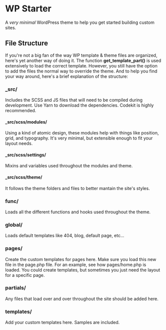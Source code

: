 # WP Starter
A _very minimal_ WordPress theme to help you get started building custom sites.

## File Structure
If you're not a big fan of the way WP template & theme files are organized, here's yet another way of doing it. The function **get_template_part()** is used extensively to load the correct template. However, you still have the option to add the files the normal way to override the theme. And to help you find your way around, here's a brief explanation of the structure:

### **_src/**
Includes the SCSS and JS files that will need to be compiled during development. Use Yarn to download the dependencies. Codekit is highly recommended.

#### _src/scss/modules/
Using a kind of atomic design, these modules help with things like position, grid, and typography. It's very minimal, but extensible enough to fit your layout needs.

#### _src/scss/settings/
Mixins and variables used throughout the modules and theme.

#### _src/scss/theme/
It follows the theme folders and files to better mantain the site's styles.

### **func/**
Loads all the different functions and hooks used throughout the theme.

### **global/**
Loads default templates like 404, blog, default page, etc...

### **pages/**
Create the custom templates for pages here. Make sure you load this new file in the page.php file. For an example, see how pages/home.php is loaded. You could create templates, but sometimes you just need the layout for a specific page.

### **partials/**
Any files that load over and over throughout the site should be added here.

### **templates/**
Add your custom templates here. Samples are included.
